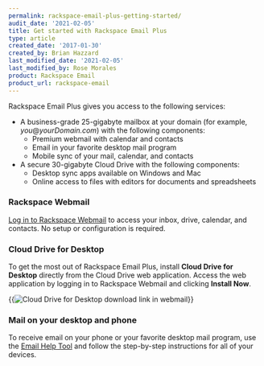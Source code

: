 ```yaml
---
permalink: rackspace-email-plus-getting-started/
audit_date: '2021-02-05'
title: Get started with Rackspace Email Plus
type: article
created_date: '2017-01-30'
created_by: Brian Hazzard
last_modified_date: '2021-02-05'
last_modified_by: Rose Morales
product: Rackspace Email
product_url: rackspace-email
---
```


Rackspace Email Plus gives you access to the following services:

- A business-grade 25-gigabyte mailbox at your domain (for example,
  *you*@*yourDomain.com*) with the following components:
  - Premium webmail with calendar and contacts
  - Email in your favorite desktop mail program
  - Mobile sync of your mail, calendar, and contacts
- A secure 30-gigabyte Cloud Drive with the following components:
  - Desktop sync apps available on Windows and Mac
  - Online access to files with editors for documents and spreadsheets

### Rackspace Webmail

[Log in to Rackspace Webmail](https://apps.rackspace.com/) to access your inbox,
drive, calendar, and contacts. No setup or configuration is required.

### Cloud Drive for Desktop

To get the most out of Rackspace Email Plus, install **Cloud Drive for Desktop**
directly from the Cloud Drive web application. Access the web application by
logging in to Rackspace Webmail and clicking **Install Now**.

{{<image alt="Cloud Drive for Desktop download link in webmail" src="screenshot_02.png" title="Cloud Drive for Desktop download link in webmail">}}

### Mail on your desktop and phone

To receive email on your phone or your favorite desktop mail program, use the
[Email Help Tool](https://emailhelp.rackspace.com/) and follow the step-by-step
instructions for all of your devices.
